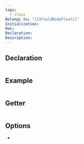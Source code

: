 ```yaml
---
tags:
  - Class
Belongs to: "[[UFieldNodeFloat]]"
Initialization: 
Has: 
Declaration: 
Description:
---
```


## Declaration

```cpp
```

## Example

```cpp
```

## Getter

```cpp
```

## Options
- 